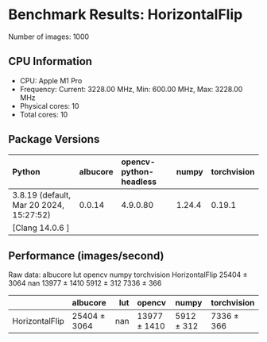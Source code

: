 # Benchmark Results: HorizontalFlip

Number of images: 1000

## CPU Information

- CPU: Apple M1 Pro
- Frequency: Current: 3228.00 MHz, Min: 600.00 MHz, Max: 3228.00 MHz
- Physical cores: 10
- Total cores: 10

## Package Versions

| Python                                   | albucore   | opencv-python-headless   | numpy   | torchvision   |
|:-----------------------------------------|:-----------|:-------------------------|:--------|:--------------|
| 3.8.19 (default, Mar 20 2024, 15:27:52)  | 0.0.14     | 4.9.0.80                 | 1.24.4  | 0.19.1        |
| [Clang 14.0.6 ]                          |            |                          |         |               |

## Performance (images/second)

Raw data:
                    albucore  lut        opencv       numpy torchvision
HorizontalFlip  25404 ± 3064  nan  13977 ± 1410  5912 ± 312  7336 ± 366

|                | albucore     |   lut | opencv       | numpy      | torchvision   |
|:---------------|:-------------|------:|:-------------|:-----------|:--------------|
| HorizontalFlip | 25404 ± 3064 |   nan | 13977 ± 1410 | 5912 ± 312 | 7336 ± 366    |
